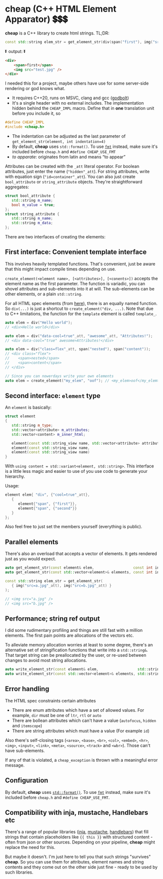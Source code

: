 # **cheap** (C++ HTML Element Apparator) :heavy_dollar_sign::heavy_dollar_sign::heavy_dollar_sign:

**cheap** is a C++ library to create html strings. TL;DR:
```c++
const std::string elem_str = get_element_str(div(span("first"), img("src=test.jpg"_att)));
```
:arrow_double_down: output: :arrow_double_down:

```html
<div>
    <span>first</span>
    <img src="test.jpg" />
</div>
```

I needed this for a project, maybe others have use for some server-side rendering or god knows what.

- It requires C++20, runs on MSVC, clang and gcc ([godbolt](https://godbolt.org/z/bcPjxG1Te))
- It's a single header with no external includes. The implementation hidden behind the `CHEAP_IMPL` macro. Define that in **one** translation unit before you include it, so
```c++
#define CHEAP_IMPL
#include <cheap.h>
```
- The indentation can be adjusted as the last parameter of `get_element_str(element, int indentation=4)`
- By default, **cheap** uses `std::format()`. To use [`fmt`](https://github.com/fmtlib/fmt) instead, make sure it's included before `cheap.h` and `#define CHEAP_USE_FMT`
- *to apparate*: originates from latin and means “to appear”

Attributes can be created with the `_att` literal operator. For boolean attributes, just enter the name (`"hidden"_att`). For string attributes, write with equation sign (`"id=container"_att`). You can also just create `bool_attribute` or `string_attribute` objects. They're straightforward aggregates:
```c++
struct bool_attribute {
   std::string m_name;
   bool m_value = true;
};
struct string_attribute {
   std::string m_name;
   std::string m_data;
};
```

There are two interfaces of creating the elements:

## First interface: Convenient template interface
This involves heavily templated functions. That's convenient, just be aware that this might impact compile times depending on use.

`create_element(<element name>, [<attributes>], [<conents>])` accepts the element name as the first parameter. The function is variadic, you can shovel attributes and sub-elements into it at will. The sub-elements can be other elements, or a plain `std::string`.

For all HTML spec elements (from [here](https://developer.mozilla.org/en-US/docs/Web/HTML/Element)), there is an equally named function. So `div(...)` is just a shortcut to `create_element("div, ...)`. Note that due to C++ limitations, the function for the `template` element is called `template_`.

```c++
auto elem = div("Hello world");
// <div>Hello world</div>

auto elem = div("data-cool=true"_att, "awesome"_att, "Attributes!");
// <div data-cool="true" awesome>Attributes!</div>

auto elem = div("class=flex"_att, span("nested"), span("content"));
// <div class="flex">
//    <span>nested</span>
//    <span>content</span>
// </div>

// Since you can nowerdays write your own elements
auto elem = create_element("my_elem", "oof"); // <my_elem>oof</my_elem>
```

## Second interface:  `element` type
An `element` is basically:
```c++
struct element
{
   std::string m_type;
   std::vector<attribute> m_attributes;
   std::vector<content> m_inner_html;

   element(const std::string_view name, std::vector<attribute> attributes, std::vector<content> inner_html)
   element(const std::string_view name,                                    std::vector<content> inner_html)
   element(const std::string_view name)
}
```

With `using content = std::variant<element, std::string>`. This interface is a little less magic and easier to use of you use code to generate your hierarchy.

Usage:
```c++
element elem{ "div", {"cool=true"_att},
   {
      element{"span", {"first"}},
      element{"span", {"second"}}
   }
};
```

Also feel free to just set the members yourself (everything is public).

## Parallel elements
There's also an overload that accepts a vector of elements. It gets rendered just as you would expect.
```c++
auto get_element_str(const element& elem,                  const int indentation = 4) -> std::string;
auto get_element_str(const std::vector<element>& elements, const int indentation = 4) -> std::string;
```

```c++
const std::string elem_str = get_element_str(
   { img("src=a.jpg"_att), img("src=b.jpg"_att) }
);

// <img src="a.jpg" />
// <img src="b.jpg" />
```

## Performance; string ref output
I did some rudimentary profiling and things are still fast with a million elements. The first pain points are allocations of the vectors etc.

To alleviate memory allocation worries at least to some degree, there's an alternative set of stringification functions that write into a `std::string&`. That target string can be preallocated by the user, or re-used between changes to avoid most string allocations.

```c++
auto write_element_str(const element& elem,                  std::string& output, const int indentation = 4) -> void;
auto write_element_str(const std::vector<element>& elements, std::string& output, const int indentation = 4) -> void;
```

## Error handling
The HTML spec constraints certain attributes
- There are enum attributes which have a set of allowed values. For example, `dir` must be one of `ltr`, `rtl` or `auto`
- There are bollean attributes which can't have a value (`autofocus`, `hidden` and `itemscope`)
- There are string attributes which must have a value (For example `id`)

Also there's self-closing tags (`<area>`, `<base>`, `<br>`, `<col>`, `<embed>`, `<hr>`, `<img>`, `<input>`, `<link>`, `<meta>`, `<source>`, `<track>` and `<wbr>`). Those can't have sub-elements.

If any of that is violated, a `cheap_exception` is thrown with a meaningful error message.

## Configuration
By default, **cheap** uses [`std::format()`](https://en.cppreference.com/w/cpp/utility/format/format). To use [`fmt`](https://github.com/fmtlib/fmt) instead, make sure it's included before `cheap.h` and `#define CHEAP_USE_FMT`.

## Compatibility with inja, mustache, Handlebars etc
There's a range of popular libraries ([inja](https://github.com/pantor/inja), [mustache](https://mustache.github.io/), [handlebars](https://handlebarsjs.com/)) that fill strings that contain placeholders like `{{ this }}` with structured content - often from json or other sources. Depending on your pipeline, **cheap** might replace the need for this.

But maybe it doesn't. I'm just here to tell you that such strings "survives" **cheap**. So you can use them for attributes, element names and string contents and they come out on the other side just fine - ready to be used by such libraries.
